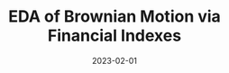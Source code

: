 ---
title: "EDA of Brownian Motion via Financial Indexes"
excerpt: "Testing assumptions for Geometric Brownian Motion on Financial Indexes using statistical tests"
collection: portfolio
category: academic_projects
date: 2023-02-01
website: "https://github.com/jyoutir/eda-brownian-motion"
---